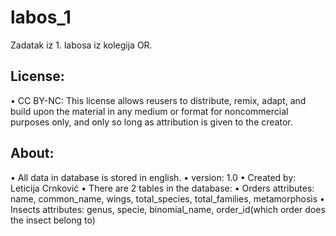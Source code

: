 # labos_1
Zadatak iz 1. labosa iz kolegija OR.

## License:<br />
• CC BY-NC: This license allows reusers to distribute, remix, 
  adapt, and build upon the material in any medium or format for noncommercial purposes only, 
  and only so long as attribution is given to the creator. 

## About:<br />
• All data in database is stored in english.
• version: 1.0
• Created by: Leticija Crnković
• There are 2 tables in the database:
  • Orders
    attributes: name, common_name, wings, total_species, total_families, metamorphosis
  • Insects
    attributes: genus, specie, binomial_name, order_id(which order does the insect belong to)
